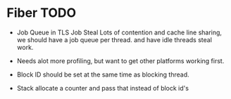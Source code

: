 # Fiber TODO

- Job Queue in TLS Job Steal
  Lots of contention and cache line sharing, we should have a job queue per
  thread. and have idle threads steal work.
  
- Needs alot more profiling, but want to get other platforms working first.

- Block ID should be set at the same time as blocking thread.

- Stack allocate a counter and pass that instead of block id's
